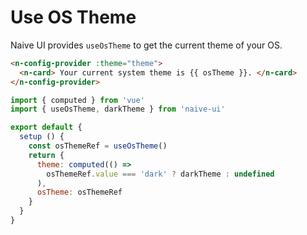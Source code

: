 # Use OS Theme

Naive UI provides `useOsTheme` to get the current theme of your OS.

```html
<n-config-provider :theme="theme">
  <n-card> Your current system theme is {{ osTheme }}. </n-card>
</n-config-provider>
```

```js
import { computed } from 'vue'
import { useOsTheme, darkTheme } from 'naive-ui'

export default {
  setup () {
    const osThemeRef = useOsTheme()
    return {
      theme: computed(() =>
        osThemeRef.value === 'dark' ? darkTheme : undefined
      ),
      osTheme: osThemeRef
    }
  }
}
```
